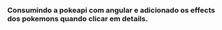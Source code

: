 ### Consumindo a pokeapi com angular e adicionado os effects dos pokemons quando clicar em details.


